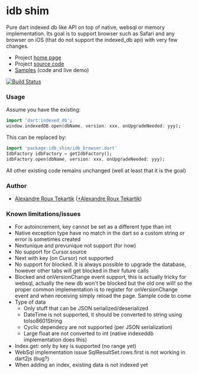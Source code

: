 # idb shim

Pure dart indexed db like API on top of native, websql or memory implementation. Its goal is to support browser such as
Safari and any browser on iOS (that do not support the indexed_db api) with very few changes.

* Project [home page](http://alextekartik.github.io/idb_shim.dart/)
* Project [source code](https://github.com/alextekartik/idb_shim.dart)
* [Samples](https://alextekartik.github.io/idb_shim_samples.dart) (code and live demo)

[![Build Status](https://drone.io/github.com/alextekartik/idb_shim.dart/status.png)](https://drone.io/github.com/alextekartik/idb_shim.dart/latest)

### Usage

Assume you have the existing:

```dart
import 'dart:indexed_db';
window.indexedDB.open(dbName, version: xxx, onUpgradeNeeded: yyy);
```

This can be replaced by:

```dart
import 'package:idb_shim/idb_browser.dart'
IdbFactory idbFactory = getIdbFactory();
idbFactory.open(dbName, version: xxx, onUpgradeNeeded: yyy);
```

All other existing code remains unchanged (well at least that it is the goal)

### Author
 * [Alexandre Roux Tekartik](https://github.com/alextekartik) ([+Alexandre Roux Tekartik](https://plus.google.com/+AlexandreRouxTekartik/about))
 
### Known limitations/issues

* For autoincrement, key cannot be set as a different type than int
* Native exception type have no match in the dart so a custom string or error is sometimes created
* Nextunique and prevunique not support (for now)
* No support for Cursor.source
* Next with key (on Cursor) not supported
* No support for blocked. It is always possible to upgrade the database, however other tabs will get blocked in their future calls
* Blocked and onVersionChange event support, this is actually tricky for websql, actually the new db won't be blocked but the old one will!
  so the proper common implementation is to register for onVersionChange event and when receiving simply reload the page. Sample code to come
* Type of data
    * Only stuff that can be JSON serialized/deserialized
    * DateTime is not supported, it should be converted to string using toIso8601String
    * Cyclic dependecy are not supported (per JSON serialization)
    * Large float are not converted to int (native indexeddb implementation does this)
* Index.get: only by key is supported (no range yet)
* WebSql implementation issue SqlResultSet.rows.first is not working in dart2js (bug?)
* When adding an index, existing data is not indexed yet

